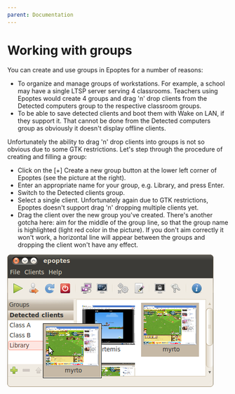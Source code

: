 ```yaml
---
parent: Documentation
---
```


# Working with groups

You can create and use groups in Epoptes for a number of reasons:

- To organize and manage groups of workstations. For example, a school may have a single LTSP server serving 4 classrooms. Teachers using Epoptes would create 4 groups and drag 'n' drop clients from the Detected computers group to the respective classroom groups.
- To be able to save detected clients and boot them with Wake on LAN, if they support it. That cannot be done from the Detected computers group as obviously it doesn't display offline clients.

Unfortunately the ability to drag 'n' drop clients into groups is not so obvious due to some GTK restrictions. Let's step through the procedure of creating and filling a group:

- Click on the [+] Create a new group button at the lower left corner of Epoptes (see the picture at the right).
- Enter an appropriate name for your group, e.g. Library, and press Enter.
- Switch to the Detected clients group.
- Select a single client. Unfortunately again due to GTK restrictions, Epoptes doesn't support drag 'n' dropping multiple clients yet.
- Drag the client over the new group you've created. There's another gotcha here: aim for the middle of the group line, so that the group name is highlighted (light red color in the picture). If you don't aim correctly it won't work, a horizontal line will appear between the groups and dropping the client won't have any effect.

![Groups](groups.png)
